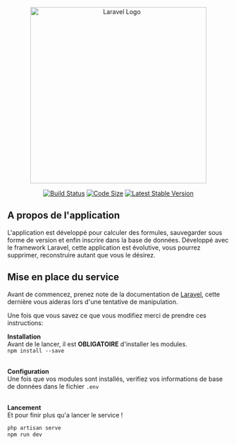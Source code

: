 <p align="center"><a href="https://laravel.com" target="_blank"><img src="https://raw.githubusercontent.com/laravel/art/master/logo-lockup/5%20SVG/2%20CMYK/1%20Full%20Color/laravel-logolockup-cmyk-red.svg" width="400" alt="Laravel Logo"></a></p>

<p align="center">
<a href="/"><img src="https://github.com/laravel/framework/workflows/tests/badge.svg" alt="Build Status"></a>
<a href="/"><img src="https://img.shields.io/github/languages/code-size/SQTZ/Laravel-web?color=blue&label=Code%20Size&logo=laravel&logoColor=blue" alt="Code Size"></a>
<a href="/"><img src="https://img.shields.io/github/package-json/v/SQTZ/Laravel-web?color=red&label=Version&logo=V&logoColor=red" alt="Latest Stable Version"></a>

</p>

## A propos de l'application

L'application est développé pour calculer des formules, sauvegarder sous forme de version et enfin inscrire dans la base de données. Développé avec le framework Laravel, cette application est évolutive, vous pourrez supprimer, reconstruire autant que vous le désirez.


## Mise en place du service

Avant de commencez, prenez note de la documentation de [Laravel](https://laravel.com/docs), cette dernière vous aideras lors d'une tentative de manipulation.

Une fois que vous savez ce que vous modifiez merci de prendre ces instructions:

**Installation**<br>
Avant de le lancer, il est **OBLIGATOIRE** d'installer les modules.<br>
``npm install --save``
<br><br>

**Configuration**<br>
Une fois que vos modules sont installés, verifiez vos informations de base de données dans le fichier ``.env``
<br><br>

**Lancement**<br>
Et pour finir plus qu'a lancer le service !<br>
```php
php artisan serve
npm run dev
```